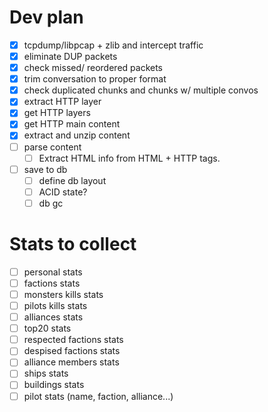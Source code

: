 # Dev plan

- [x] tcpdump/libpcap + zlib and intercept traffic
- [x] eliminate DUP packets
- [x] check missed/ reordered packets
- [x] trim conversation to proper format
- [x] check duplicated chunks and chunks w/ multiple convos
- [x] extract HTTP layer
- [x] get HTTP layers
- [x] get HTTP main content
- [x] extract and unzip content
- [ ] parse content
  - [ ] Extract HTML info from HTML + HTTP tags.
- [ ] save to db
  - [ ] define db layout
  - [ ] ACID state?
  - [ ] db gc

# Stats to collect

- [ ] personal stats
- [ ] factions stats
- [ ] monsters kills stats
- [ ] pilots kills stats
- [ ] alliances stats
- [ ] top20 stats
- [ ] respected factions stats
- [ ] despised factions stats
- [ ] alliance members stats
- [ ] ships stats
- [ ] buildings stats
- [ ] pilot stats (name, faction, alliance...)
